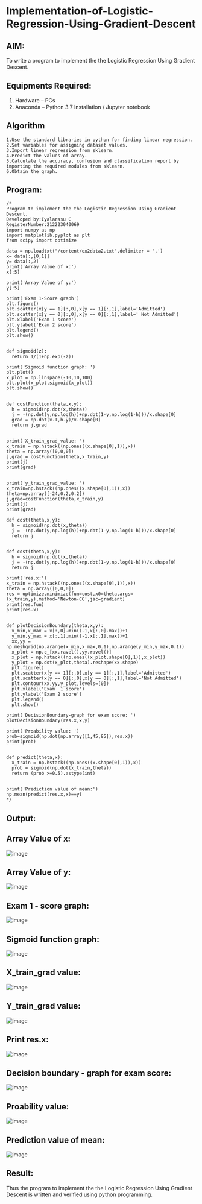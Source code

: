 # Implementation-of-Logistic-Regression-Using-Gradient-Descent

## AIM:
To write a program to implement the the Logistic Regression Using Gradient Descent.

## Equipments Required:
1. Hardware – PCs
2. Anaconda – Python 3.7 Installation / Jupyter notebook

## Algorithm
```
1.Use the standard libraries in python for finding linear regression.
2.Set variables for assigning dataset values.
3.Import linear regression from sklearn.
4.Predict the values of array.
5.Calculate the accuracy, confusion and classification report by importing the required modules from sklearn. 
6.Obtain the graph.
 ```

## Program:
```
/*
Program to implement the the Logistic Regression Using Gradient Descent.
Developed by:Iyalarasu C
RegisterNumber:212223040069
import numpy as np
import matplotlib.pyplot as plt
from scipy import optimize

data = np.loadtxt("/content/ex2data2.txt",delimiter = ',')
x= data[:,[0,1]]
y= data[:,2]
print('Array Value of x:')
x[:5]

print('Array Value of y:')
y[:5]

print('Exam 1-Score graph')
plt.figure()
plt.scatter(x[y == 1][:,0],x[y == 1][:,1],label='Admitted')
plt.scatter(x[y == 0][:,0],x[y == 0][:,1],label=' Not Admitted')
plt.xlabel('Exam 1 score')
plt.ylabel('Exam 2 score')
plt.legend()
plt.show()


def sigmoid(z):
  return 1/(1+np.exp(-z))
  
print('Sigmoid function graph: ')
plt.plot()
x_plot = np.linspace(-10,10,100)
plt.plot(x_plot,sigmoid(x_plot))
plt.show()


def costFunction(theta,x,y):
  h = sigmoid(np.dot(x,theta))
  j = -(np.dot(y,np.log(h))+np.dot(1-y,np.log(1-h)))/x.shape[0]
  grad = np.dot(x.T,h-y)/x.shape[0]
  return j,grad


print('X_train_grad_value: ')
x_train = np.hstack((np.ones((x.shape[0],1)),x))
theta = np.array([0,0,0])
j,grad = costFunction(theta,x_train,y)
print(j)
print(grad)


print('y_train_grad_value: ')
x_train=np.hstack((np.ones((x.shape[0],1)),x))
theta=np.array([-24,0.2,0.2])
j,grad=costFunction(theta,x_train,y)
print(j)
print(grad)

def cost(theta,x,y):
  h = sigmoid(np.dot(x,theta))
  j = -(np.dot(y,np.log(h))+np.dot(1-y,np.log(1-h)))/x.shape[0]
  return j


def cost(theta,x,y):
  h = sigmoid(np.dot(x,theta))
  j = -(np.dot(y,np.log(h))+np.dot(1-y,np.log(1-h)))/x.shape[0]
  return j

print('res.x:')
x_train = np.hstack((np.ones((x.shape[0],1)),x))
theta = np.array([0,0,0])
res = optimize.minimize(fun=cost,x0=theta,args=(x_train,y),method='Newton-CG',jac=gradient)
print(res.fun)
print(res.x)


def plotDecisionBoundary(theta,x,y):
  x_min,x_max = x[:,0].min()-1,x[:,0].max()+1
  y_min,y_max = x[:,1].min()-1,x[:,1].max()+1
  xx,yy = np.meshgrid(np.arange(x_min,x_max,0.1),np.arange(y_min,y_max,0.1))
  x_plot = np.c_[xx.ravel(),yy.ravel()]
  x_plot = np.hstack((np.ones((x_plot.shape[0],1)),x_plot))
  y_plot = np.dot(x_plot,theta).reshape(xx.shape)
  plt.figure()
  plt.scatter(x[y == 1][:,0],x[y == 1][:,1],label='Admitted')
  plt.scatter(x[y == 0][:,0],x[y == 0][:,1],label='Not Admitted')
  plt.contour(xx,yy,y_plot,levels=[0])
  plt.xlabel('Exam  1 score')
  plt.ylabel('Exam 2 score')
  plt.legend()
  plt.show()

print('DecisionBoundary-graph for exam score: ')
plotDecisionBoundary(res.x,x,y)

print('Proability value: ')
prob=sigmoid(np.dot(np.array([1,45,85]),res.x))
print(prob)


def predict(theta,x):
  x_train = np.hstack((np.ones((x.shape[0],1)),x))
  prob = sigmoid(np.dot(x_train,theta))
  return (prob >=0.5).astype(int)


print('Prediction value of mean:')
np.mean(predict(res.x,x)==y)
*/
```

## Output:
## Array Value of x:
![image](https://github.com/Ragu-123/-Implementation-of-Logistic-Regression-Using-Gradient-Descent/assets/113915622/8b201df2-8da4-42d0-a0d2-af87c38e262d)
## Array Value of y:
![image](https://github.com/Ragu-123/-Implementation-of-Logistic-Regression-Using-Gradient-Descent/assets/113915622/c468e06d-b65e-4b39-aa2d-4a72ddd22d24)
## Exam 1 - score graph:
![image](https://github.com/Ragu-123/-Implementation-of-Logistic-Regression-Using-Gradient-Descent/assets/113915622/25c900fb-4d40-46e5-a25e-15c73d31b662)
## Sigmoid function graph:
![image](https://github.com/Ragu-123/-Implementation-of-Logistic-Regression-Using-Gradient-Descent/assets/113915622/1475a9b9-bbb0-401c-b50b-90b6ae88f225)
## X_train_grad value:
![image](https://github.com/Ragu-123/-Implementation-of-Logistic-Regression-Using-Gradient-Descent/assets/113915622/6b3d3292-0273-44bf-ac5a-0439f7595dfe)
## Y_train_grad value:
![image](https://github.com/Ragu-123/-Implementation-of-Logistic-Regression-Using-Gradient-Descent/assets/113915622/83f8a7be-603b-4b8d-8d42-b8a0822bfccc)
## Print res.x:
![image](https://github.com/Ragu-123/-Implementation-of-Logistic-Regression-Using-Gradient-Descent/assets/113915622/4d67b4e5-118a-4d44-a998-14aa0f4b8d24)
## Decision boundary - graph for exam score:
![image](https://github.com/Ragu-123/-Implementation-of-Logistic-Regression-Using-Gradient-Descent/assets/113915622/a93ea8b3-86df-4c5f-97e1-4faab5bf6d2c)
## Proability value:
![image](https://github.com/Ragu-123/-Implementation-of-Logistic-Regression-Using-Gradient-Descent/assets/113915622/8790b00c-77c4-49e8-b313-684d92e9fcca)
## Prediction value of mean:
![image](https://github.com/Ragu-123/-Implementation-of-Logistic-Regression-Using-Gradient-Descent/assets/113915622/898ccf3d-4c05-42c4-add6-6cf1c66946e6)



## Result:
Thus the program to implement the the Logistic Regression Using Gradient Descent is written and verified using python programming.

